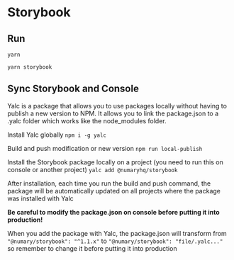 # Storybook

## Run

`yarn`

`yarn storybook`


## Sync Storybook and Console

Yalc is a package that allows you to use packages locally without having to publish a new version to NPM. It allows you to link the package.json to a .yalc folder which works like the node_modules folder.

Install Yalc globally
`npm i -g yalc`

Build and push modification or new version
`npm run local-publish`

Install the Storybook package locally on a project (you need to run this on console or another project)
`yalc add @numaryhq/storybook`

After installation, each time you run the build and push command, the package will be automatically updated on all projects where the package was installed with Yalc

**Be careful to modify the package.json on console before putting it into production!**

When you add the package with Yalc, the package.json will transform from `"@numary/storybook": "^1.1.x"` to `"@numary/storybook": "file/.yalc..."` so remember to change it before putting it into production